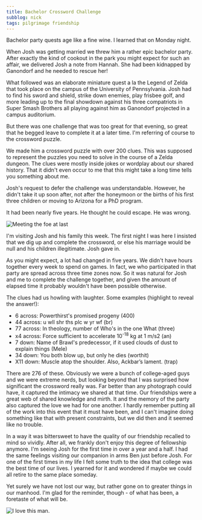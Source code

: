 ```yaml
---
title: Bachelor Crossword Challenge
subblog: nick
tags: pilgrimage friendship
---
```


Bachelor party quests age like a fine wine. I learned that on Monday night.

When Josh was getting married we threw him a rather epic bachelor party. After exactly the kind of cookout in the park you might expect for such an affair, we delivered Josh a note from Hannah. She had been kidnapped by Ganondorf and he needed to rescue her!

What followed was an elaborate miniature quest a la the Legend of Zelda that took place on the campus of the University of Pennsylvania. Josh had to find his sword and shield, strike down enemies, play frisbee golf, and more leading up to the final showdown against his three compatriots in Super Smash Brothers all playing against him as Ganondorf projected in a campus auditorium.

But there was one challenge that was too great for that evening, so great that he begged leave to complete it at a later time. I'm referring of course to the crossword puzzle.

We made him a crossword puzzle with over 200 clues. This was supposed to represent the puzzles you need to solve in the course of a Zelda dungeon. The clues were mostly inside jokes or wordplay about our shared history. That it didn't even occur to me that this might take a long time tells you something about me.

Josh's request to defer the challenge was understandable. However, he didn't take it up soon after, not after the honeymoon or the births of his first three children or moving to Arizona for a PhD program.

It had been nearly five years. He thought he could escape. He was wrong.

![Meeting the foe at last](/img/crossword.jpg)

<!-- MORE -->

I'm visiting Josh and his family this week. The first night I was here I insisted that we dig up and complete the crossword, or else his marriage would be null and his children illegitimate. Josh gave in.

As you might expect, a lot had changed in five years. We didn't have hours together every week to spend on games. In fact, we who participated in that party are spread across three time zones now. So it was natural for Josh and me to complete the challenge together, and given the amount of elapsed time it probably wouldn't have been possible otherwise.

The clues had us howling with laughter. Some examples (highlight to reveal the answer!):

- 6 across: Powerthirst's promised progeny <span class="hidden">(400)</span>
- 44 across: u wll shr ths plc w yr wf <span class="hidden">(br)</span>
- 77 across: In theology, number of Who's in the one What <span class="hidden">(three)</span>
- x4 across: Force sufficient to accelerate 10<sup>-18</sup> kg at 1 m/s2  <span class="hidden">(an)</span>
- 7 down: Name of Brawl's predecessor, if it used clouds of dust to explain things <span class="hidden">(Mele)</span>
- 34 down: You both blow up, but only he dies <span class="hidden">(worthit)</span>
- X11 down: Muscle atop the shoulder. Also, Ackbar’s lament. <span class="hidden">(trap)</span>

There are 276 of these. Obviously we were a bunch of college-aged guys and we were extreme nerds, but looking beyond that I was surprised how significant the crossword really was. Far better than any photograph could have, it captured the intimacy we shared at that time. Our friendships were a great web of shared knowledge and mirth. It and the memory of the party also captured the love we had for one another. I hardly remember putting all of the work into this event that it must have been, and I can't imagine doing something like that with present constraints, but we did then and it seemed like no trouble.

In a way it was bittersweet to have the quality of our friendship recalled to mind so vividly. After all, we frankly don't enjoy this degree of fellowship anymore. I'm seeing Josh for the first time in over a year and a half. I had the same feelings visiting our companion in arms Ben just before Josh. For one of the first times in my life I felt some truth to the idea that college was the best time of our lives. I yearned for it and wondered if maybe we could all retire to the same place someday.

Yet surely we have not lost our way, but rather gone on to greater things in our manhood. I'm glad for the reminder, though - of what has been, a foretaste of what will be.

![I love this man.](/img/josh-nick.jpg)
